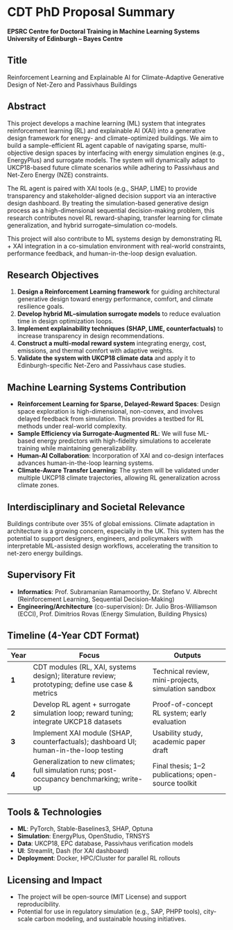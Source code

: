 # CDT PhD Proposal Summary  
**EPSRC Centre for Doctoral Training in Machine Learning Systems**  
**University of Edinburgh – Bayes Centre**  

## Title  
Reinforcement Learning and Explainable AI for Climate-Adaptive Generative Design of Net-Zero and Passivhaus Buildings  

## Abstract  
This project develops a machine learning (ML) system that integrates reinforcement learning (RL) and explainable AI (XAI) into a generative design framework for energy- and climate-optimized buildings. We aim to build a sample-efficient RL agent capable of navigating sparse, multi-objective design spaces by interfacing with energy simulation engines (e.g., EnergyPlus) and surrogate models. The system will dynamically adapt to UKCP18-based future climate scenarios while adhering to Passivhaus and Net-Zero Energy (NZE) constraints.  

The RL agent is paired with XAI tools (e.g., SHAP, LIME) to provide transparency and stakeholder-aligned decision support via an interactive design dashboard. By treating the simulation-based generative design process as a high-dimensional sequential decision-making problem, this research contributes novel RL reward-shaping, transfer learning for climate generalization, and hybrid surrogate–simulation co-models.  

This project will also contribute to ML systems design by demonstrating RL + XAI integration in a co-simulation environment with real-world constraints, performance feedback, and human-in-the-loop design evaluation.  

## Research Objectives  
1. **Design a Reinforcement Learning framework** for guiding architectural generative design toward energy performance, comfort, and climate resilience goals.  
2. **Develop hybrid ML–simulation surrogate models** to reduce evaluation time in design optimization loops.  
3. **Implement explainability techniques (SHAP, LIME, counterfactuals)** to increase transparency in design recommendations.  
4. **Construct a multi-modal reward system** integrating energy, cost, emissions, and thermal comfort with adaptive weights.  
5. **Validate the system with UKCP18 climate data** and apply it to Edinburgh-specific Net-Zero and Passivhaus case studies.  

## Machine Learning Systems Contribution  
- **Reinforcement Learning for Sparse, Delayed-Reward Spaces**: Design space exploration is high-dimensional, non-convex, and involves delayed feedback from simulation. This provides a testbed for RL methods under real-world complexity.  
- **Sample Efficiency via Surrogate-Augmented RL**: We will fuse ML-based energy predictors with high-fidelity simulations to accelerate training while maintaining generalizability.  
- **Human-AI Collaboration**: Incorporation of XAI and co-design interfaces advances human-in-the-loop learning systems.  
- **Climate-Aware Transfer Learning**: The system will be validated under multiple UKCP18 climate trajectories, allowing RL generalization across climate zones.  

## Interdisciplinary and Societal Relevance  
Buildings contribute over 35% of global emissions. Climate adaptation in architecture is a growing concern, especially in the UK. This system has the potential to support designers, engineers, and policymakers with interpretable ML-assisted design workflows, accelerating the transition to net-zero energy buildings.

## Supervisory Fit  
- **Informatics**: Prof. Subramanian Ramamoorthy, Dr. Stefano V. Albrecht (Reinforcement Learning, Sequential Decision-Making)  
- **Engineering/Architecture** (co-supervision): Dr. Julio Bros-Williamson (ECCI), Prof. Dimitrios Rovas (Energy Simulation, Building Physics)  

## Timeline (4-Year CDT Format)  

| Year | Focus | Outputs |
|------|-------|---------|
| **1** | CDT modules (RL, XAI, systems design); literature review; prototyping; define use case & metrics | Technical review, mini-projects, simulation sandbox |
| **2** | Develop RL agent + surrogate simulation loop; reward tuning; integrate UKCP18 datasets | Proof-of-concept RL system; early evaluation |
| **3** | Implement XAI module (SHAP, counterfactuals); dashboard UI; human-in-the-loop testing | Usability study, academic paper draft |
| **4** | Generalization to new climates; full simulation runs; post-occupancy benchmarking; write-up | Final thesis; 1–2 publications; open-source toolkit |

## Tools & Technologies  
- **ML**: PyTorch, Stable-Baselines3, SHAP, Optuna  
- **Simulation**: EnergyPlus, OpenStudio, TRNSYS  
- **Data**: UKCP18, EPC database, Passivhaus verification models  
- **UI**: Streamlit, Dash (for XAI dashboard)  
- **Deployment**: Docker, HPC/Cluster for parallel RL rollouts  

## Licensing and Impact  
- The project will be open-source (MIT License) and support reproducibility.  
- Potential for use in regulatory simulation (e.g., SAP, PHPP tools), city-scale carbon modeling, and sustainable housing initiatives.  
